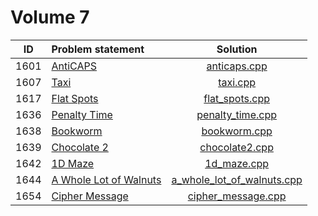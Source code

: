 # Volume 7

|  ID  |     Problem statement      |                          Solution                          |
|:----:|:---------------------------|:----------------------------------------------------------:|
| 1601 | [AntiCAPS][]               | [anticaps.cpp](./anticaps.cpp)                             |
| 1607 | [Taxi][]                   | [taxi.cpp](./taxi.cpp)                                     |
| 1617 | [Flat Spots][]             | [flat_spots.cpp](./flat_spots.cpp)                         |
| 1636 | [Penalty Time][]           | [penalty_time.cpp](./penalty_time.cpp)                     |
| 1638 | [Bookworm][]               | [bookworm.cpp](./bookworm.cpp)                             |
| 1639 | [Chocolate 2][]            | [chocolate2.cpp](./chocolate2.cpp)                         |
| 1642 | [1D Maze][]                | [1d_maze.cpp](./1d_maze.cpp)                               |
| 1644 | [A Whole Lot of Walnuts][] | [a_whole_lot_of_walnuts.cpp](./a_whole_lot_of_walnuts.cpp) |
| 1654 | [Cipher Message][]         | [cipher_message.cpp](./cipher_message.cpp)                 |

[AntiCAPS]:               http://acm.timus.ru/problem.aspx?space=1&num=1601
[Taxi]:                   http://acm.timus.ru/problem.aspx?space=1&num=1607
[Flat Spots]:             http://acm.timus.ru/problem.aspx?space=1&num=1607
[Penalty Time]:           http://acm.timus.ru/problem.aspx?space=1&num=1636
[Bookworm]:               http://acm.timus.ru/problem.aspx?space=1&num=1638
[Chocolate 2]:            http://acm.timus.ru/problem.aspx?space=1&num=1639
[1D Maze]:                http://acm.timus.ru/problem.aspx?space=1&num=1642
[A Whole Lot of Walnuts]: http://acm.timus.ru/problem.aspx?space=1&num=1644
[Cipher Message]:         http://acm.timus.ru/problem.aspx?space=1&num=1654

[anticaps.cpp]:               anticaps.cpp
[taxi.cpp]:                   taxi.cpp
[flat_spots.cpp]:             flat_spots.cpp
[penalty_time.cpp]:           penalty_time.cpp
[bookworm.cpp]:               bookworm.cpp
[chocolate2.cpp]:             chocolate2.cpp
[1d_maze.cpp]:                1d_maze.cpp
[a_whole_lot_of_walnuts.cpp]: a_whole_lot_of_walnuts.cpp
[cipher_message.cpp]:         cipher_message.cpp
